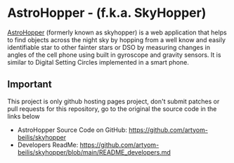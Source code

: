# AstroHopper - (f.k.a. SkyHopper)

[AstroHopper](https://artyom-beilis.github.io/astrohopper.html) (formerly known as skyhopper) is a web application that helps
to find objects across the night sky by hopping from a well know and easily identifiable 
star to other fainter stars or DSO by measuring changes in angles of the cell phone
using built in gyroscope and gravity sensors. It is similar to Digital Setting Circles 
implemented in a smart phone.

## Important 

This project is only github hosting pages project, don't submit patches or pull requests for
this repository, go to the original the source code in the links below

- AstroHopper Source Code on GitHub: <https://github.com/artyom-beilis/skyhopper>
- Developers ReadMe: <https://github.com/artyom-beilis/skyhopper/blob/main/README_developers.md>


